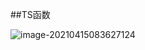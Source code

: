 

##TS函数

![image-20210415083627124](C:\Users\99706\AppData\Roaming\Typora\typora-user-images\image-20210415083627124.png)